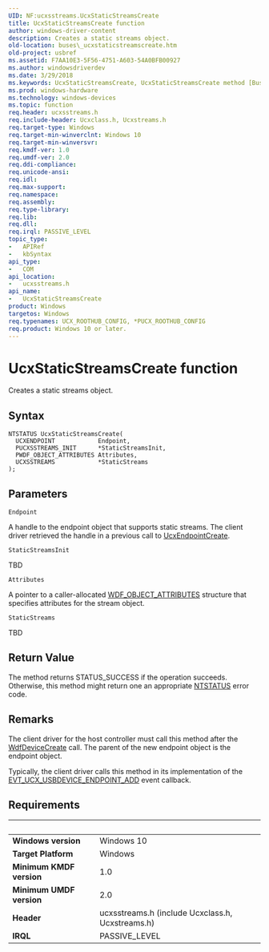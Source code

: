 ```yaml
---
UID: NF:ucxsstreams.UcxStaticStreamsCreate
title: UcxStaticStreamsCreate function
author: windows-driver-content
description: Creates a static streams object.
old-location: buses\_ucxstaticstreamscreate.htm
old-project: usbref
ms.assetid: F7AA10E3-5F56-4751-A603-54A0BFB00927
ms.author: windowsdriverdev
ms.date: 3/29/2018
ms.keywords: UcxStaticStreamsCreate, UcxStaticStreamsCreate method [Buses], buses._ucxstaticstreamscreate, ucxsstreams/UcxStaticStreamsCreate
ms.prod: windows-hardware
ms.technology: windows-devices
ms.topic: function
req.header: ucxsstreams.h
req.include-header: Ucxclass.h, Ucxstreams.h
req.target-type: Windows
req.target-min-winverclnt: Windows 10
req.target-min-winversvr: 
req.kmdf-ver: 1.0
req.umdf-ver: 2.0
req.ddi-compliance: 
req.unicode-ansi: 
req.idl: 
req.max-support: 
req.namespace: 
req.assembly: 
req.type-library: 
req.lib: 
req.dll: 
req.irql: PASSIVE_LEVEL
topic_type:
-	APIRef
-	kbSyntax
api_type:
-	COM
api_location:
-	ucxsstreams.h
api_name:
-	UcxStaticStreamsCreate
product: Windows
targetos: Windows
req.typenames: UCX_ROOTHUB_CONFIG, *PUCX_ROOTHUB_CONFIG
req.product: Windows 10 or later.
---
```



# UcxStaticStreamsCreate function
Creates a static streams object.

## Syntax

```
NTSTATUS UcxStaticStreamsCreate(
  UCXENDPOINT            Endpoint,
  PUCXSSTREAMS_INIT      *StaticStreamsInit,
  PWDF_OBJECT_ATTRIBUTES Attributes,
  UCXSSTREAMS            *StaticStreams
);
```

## Parameters

`Endpoint`

A handle to the endpoint object that supports static streams. The client driver retrieved the handle in a previous call to <a href="https://msdn.microsoft.com/library/windows/hardware/mt188039">UcxEndpointCreate</a>.

`StaticStreamsInit`

TBD

`Attributes`

A pointer to a caller-allocated <a href="https://msdn.microsoft.com/library/windows/hardware/ff552400">WDF_OBJECT_ATTRIBUTES</a> structure that specifies attributes for the stream object.

`StaticStreams`

TBD


## Return Value

The method returns STATUS_SUCCESS if the operation succeeds. Otherwise, this method might return one an appropriate <a href="https://msdn.microsoft.com/7792201b-63bb-4db5-803d-2af02893d505">NTSTATUS</a> error code.

## Remarks

The client driver for the host controller must call this method after the <a href="https://msdn.microsoft.com/library/windows/hardware/ff545926">WdfDeviceCreate</a> call. The parent of the new endpoint object is the endpoint object. 

Typically, the client driver calls this method in its implementation of the <a href="https://msdn.microsoft.com/library/windows/hardware/mt187843">EVT_UCX_USBDEVICE_ENDPOINT_ADD</a> event callback.

## Requirements
| &nbsp; | &nbsp; |
| ---- |:---- |
| **Windows version** | Windows 10  |
| **Target Platform** | Windows |
| **Minimum KMDF version** | 1.0 |
| **Minimum UMDF version** | 2.0 |
| **Header** | ucxsstreams.h (include Ucxclass.h, Ucxstreams.h) |
| **IRQL** | PASSIVE_LEVEL |